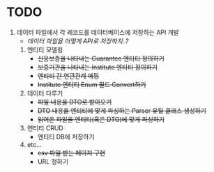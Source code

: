 # TODO
1. 데이터 파일에서 각 레코드를 데이터베이스에 저장하는 API 개발
    * _데이터 파일을 어떻게 API로 저장하지..?_
    1. 엔티티 모델링
        * ~~신용보증을 나타내는 Guarantee 엔티티 정의하기~~
        * ~~보증기관을 나타내는 Institute 엔티티 정의하기~~
        * ~~엔티티 간 연관관계 매핑~~
        * ~~Institute 엔티티 Enum 필드 Convert하기~~
    2. 데이터 다루기
        * ~~파일 내용을 DTO로 받아오기~~
        * ~~DTO 내용을 엔티티에 맞게 파싱하는 Parser 유틸 클래스 생성하기~~
        * ~~읽어온 파일을 엔티티(혹은 DTO)에 맞게 파싱하기~~
    3. 엔티티 CRUD
        * 엔티티 DB에 저장하기
    4. etc...
        * ~~csv 파일 받는 페이지 구현~~
        * URL 정하기
